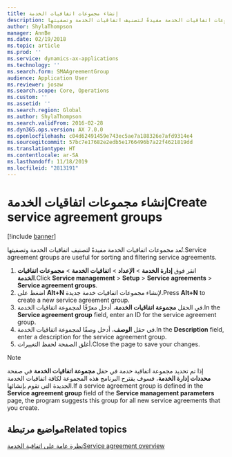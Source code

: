 ```yaml
---
title: إنشاء مجموعات اتفاقيات الخدمة
description: تُعد مجموعات اتفاقيات الخدمة مفيدةً لتصنيف اتفاقيات الخدمة وتصفيتها.
author: ShylaThompson
manager: AnnBe
ms.date: 02/19/2018
ms.topic: article
ms.prod: ''
ms.service: dynamics-ax-applications
ms.technology: ''
ms.search.form: SMAAgreementGroup
audience: Application User
ms.reviewer: josaw
ms.search.scope: Core, Operations
ms.custom: ''
ms.assetid: ''
ms.search.region: Global
ms.author: ShylaThompson
ms.search.validFrom: 2016-02-28
ms.dyn365.ops.version: AX 7.0.0
ms.openlocfilehash: c04d62491459e743ec5ae7a188326e7afd9314e4
ms.sourcegitcommit: 57bc7e17682e2edb5e1766496b7a22f4621819dd
ms.translationtype: HT
ms.contentlocale: ar-SA
ms.lasthandoff: 11/18/2019
ms.locfileid: "2813191"
---
```

# <a name="create-service-agreement-groups"></a><span data-ttu-id="6f0fd-103">إنشاء مجموعات اتفاقيات الخدمة</span><span class="sxs-lookup"><span data-stu-id="6f0fd-103">Create service agreement groups</span></span> 

[!include [banner](../includes/banner.md)]

<span data-ttu-id="6f0fd-104">تُعد مجموعات اتفاقيات الخدمة مفيدةً لتصنيف اتفاقيات الخدمة وتصفيتها.</span><span class="sxs-lookup"><span data-stu-id="6f0fd-104">Service agreement groups are useful for sorting and filtering service agreements.</span></span>

1. <span data-ttu-id="6f0fd-105">انقر فوق **إدارة الخدمة** \> **الإعداد** \> **اتفاقيات الخدمة** \> **مجموعات اتفاقيات الخدمة**.</span><span class="sxs-lookup"><span data-stu-id="6f0fd-105">Click **Service management** \> **Setup** \> **Service agreements** \> **Service agreement groups**.</span></span>
2. <span data-ttu-id="6f0fd-106">اضغط على **Alt+N** لإنشاء مجموعات اتفاقيات خدمة جديدة.</span><span class="sxs-lookup"><span data-stu-id="6f0fd-106">Press **Alt+N** to create a new service agreement group.</span></span>
3. <span data-ttu-id="6f0fd-107">في الحقل **مجموعة اتفاقيات الخدمة**، أدخل معرّفًا لمجموعة اتفاقيات الخدمة.</span><span class="sxs-lookup"><span data-stu-id="6f0fd-107">In the **Service agreement group** field, enter an ID for the service agreement group.</span></span>
4. <span data-ttu-id="6f0fd-108">في حقل **الوصف**، أدخل وصفًا لمجموعة اتفاقيات الخدمة.</span><span class="sxs-lookup"><span data-stu-id="6f0fd-108">In the **Description** field, enter a description for the service agreement group.</span></span>
5. <span data-ttu-id="6f0fd-109">أغلق الصفحة لحفظ التغييرات.</span><span class="sxs-lookup"><span data-stu-id="6f0fd-109">Close the page to save your changes.</span></span>

> [!NOTE]
> <span data-ttu-id="6f0fd-110">إذا تم تحديد مجموعة اتفاقية خدمة في حقل **مجموعة اتفاقيات الخدمة** في صفحة **محددات إدارة الخدمة**، فسوف يقترح البرنامج هذه المجموعة لكافة اتفاقيات الخدمة الجديدة التي تقوم بإنشائها.</span><span class="sxs-lookup"><span data-stu-id="6f0fd-110">If a service agreement group is defined in the **Service agreement group** field of the **Service management parameters** page, the program suggests this group for all new service agreements that you create.</span></span>

## <a name="related-topics"></a><span data-ttu-id="6f0fd-111">مواضيع مرتبطة</span><span class="sxs-lookup"><span data-stu-id="6f0fd-111">Related topics</span></span>

[<span data-ttu-id="6f0fd-112">نظرة عامة على اتفاقية الخدمة</span><span class="sxs-lookup"><span data-stu-id="6f0fd-112">Service agreement overview</span></span>](service-agreement-groups.md)
